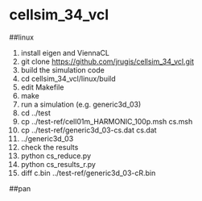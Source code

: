 # cellsim_34_vcl

##linux
1. install eigen and ViennaCL
2. git clone https://github.com/jrugis/cellsim_34_vcl.git
3. build the simulation code
  1. cd cellsim_34_vcl/linux/build
  2. edit Makefile
  3. make
4. run a simulation (e.g. generic3d_03)
  1. cd ../test
  2. cp ../test-ref/cell01m_HARMONIC_100p.msh cs.msh
  3. cp ../test-ref/generic3d_03-cs.dat cs.dat
  4. ../generic3d_03
5. check the results
  1. python cs_reduce.py
  2. python cs_results_r.py
  3. diff c.bin ../test-ref/generic3d_03-cR.bin

##pan
